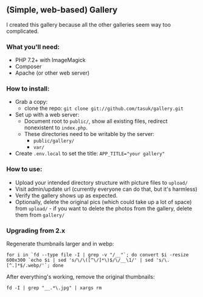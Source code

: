 ## (Simple, web-based) Gallery

I created this gallery because all the other galleries seem way too complicated.

### What you'll need:
* PHP 7.2+ with ImageMagick
* Composer
* Apache (or other web server)

### How to install:
* Grab a copy:
	* clone the repo: `git clone git://github.com/tasuk/gallery.git`
* Set up with a web server:
	* Document root to `public/`, show all existing files, redirect nonexistent
	  to `index.php`.
	* These directories need to be writable by the server:
		* `public/gallery/`
		* `var/`
* Create `.env.local` to set the title: `APP_TITLE="your gallery"`

### How to use:
* Upload your intended directory structure with picture files to `upload/`
* Visit admin/update url (currently everyone can do that, but it's harmless)
* Verify the gallery shows up as expected.
* Optionally, delete the original pics (which could take up a lot of space)
  from `upload/` - if you want to delete the photos from the gallery, delete
  them from `gallery/`

### Upgrading from 2.x

Regenerate thumbnails larger and in webp:

	for i in `fd --type file -I | grep -v "/__"`; do convert $i -resize 600x300 `echo $i | sed 's/\/\([^\/]*\)$/\/__\1/' | sed 's/\.[^.]*$/.webp/'`; done

After everything's working, remove the original thumbnails:

	fd -I | grep "__.*\.jpg" | xargs rm
